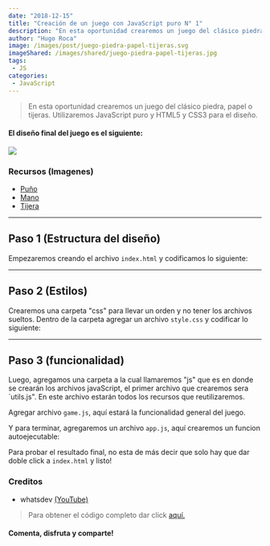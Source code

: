```yaml
---
date: "2018-12-15"
title: "Creación de un juego con JavaScript puro N° 1"
description: "En esta oportunidad crearemos un juego del clásico piedra, papel o tijeras. Utilizaremos JavaScript puro y HTML5 y CSS3 para el diseño."
author: "Hugo Roca"
image: /images/post/juego-piedra-papel-tijeras.svg
imageShared: /images/shared/juego-piedra-papel-tijeras.jpg
tags:
 - JS
categories:
 - JavaScript
---
```

> En esta oportunidad crearemos un juego del clásico piedra, papel o tijeras. Utilizaremos JavaScript puro y HTML5 y CSS3 para el diseño.

#### El diseño final del juego es el siguiente:
![](https://i.ibb.co/306TGPz/Captura.png)

### Recursos (Imagenes)
- [Puño](https://www.significadoemojis.es/img/emojis-es/puno-alto-whatsapp-270A.png)
- [Mano](https://www.significadoemojis.es/img/emojis-es/mano-levantada-whatsapp-270B.png)
- [Tijera](https://www.significadoemojis.es/img/emojis-es/mano-victoria-whatsapp-270C.png)

----

## Paso 1 (Estructura del diseño)
Empezaremos creando el archivo `index.html` y codificamos lo siguiente:
<script src="https://gist.github.com/HugoRoca/fe41000f0b4c632a504660fb8c026be7.js"></script>

----
## Paso 2 (Estilos)
Crearemos una carpeta "css" para llevar un orden y no tener los archivos sueltos. Dentro de la carpeta agregar un archivo `style.css` y codificar lo siguiente:
<script src="https://gist.github.com/HugoRoca/e6a806ce99d15889c20ac9f5919876f5.js"></script>

----
## Paso 3 (funcionalidad)
Luego, agregamos una carpeta a la cual llamaremos "js" que es en donde se crearán los archivos javaScript, el primer archivo que crearemos sera `utils.js". En este archivo estarán todos los recursos que reutilizaremos.
<script src="https://gist.github.com/HugoRoca/fb8f1ebf90cc501fe9ffaf3bcae97086.js"></script>

Agregar archivo `game.js`, aquí estará la funcionalidad general del juego.
<script src="https://gist.github.com/HugoRoca/0b59031305017d28929096716b66e95f.js"></script>

Y para terminar, agregaremos un archivo `app.js`, aquí crearemos un funcion autoejecutable:
<script src="https://gist.github.com/HugoRoca/400e23f5de176ef6099794d884eb0601.js"></script>

Para probar el resultado final, no esta de más decir que solo hay que dar doble click a `index.html` y listo!

### Creditos 
- whatsdev [(YouTube)](https://www.youtube.com/channel/UC0tRdbXVDbhaRvZPKsRgmxg)

> Para obtener el código completo dar click [aquí.](https://github.com/PORTAFOLIO-PROYECTOS/JAVASCRIPT-GAME-ROCK-PAPER-SCISSORS/archive/master.zip)

#### Comenta, disfruta y comparte! 